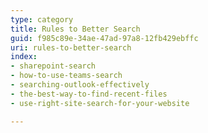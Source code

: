 ```yaml
---
type: category
title: Rules to Better Search
guid: f985c89e-34ae-47ad-97a8-12fb429ebffc
uri: rules-to-better-search
index:
- sharepoint-search
- how-to-use-teams-search
- searching-outlook-effectively
- the-best-way-to-find-recent-files
- use-right-site-search-for-your-website

---
```



